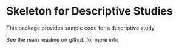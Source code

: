 # Skeleton for Descriptive Studies

This package provides sample code for a descriptive study

See the main readme on github for more info